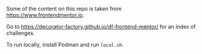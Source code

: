 Some of the content on this repo is taken from https://www.frontendmentor.io.

Go to https://decorator-factory.github.io/df-frontend-mentor/ for an index of challenges.

To run locally, install Podman and run `local.sh`.